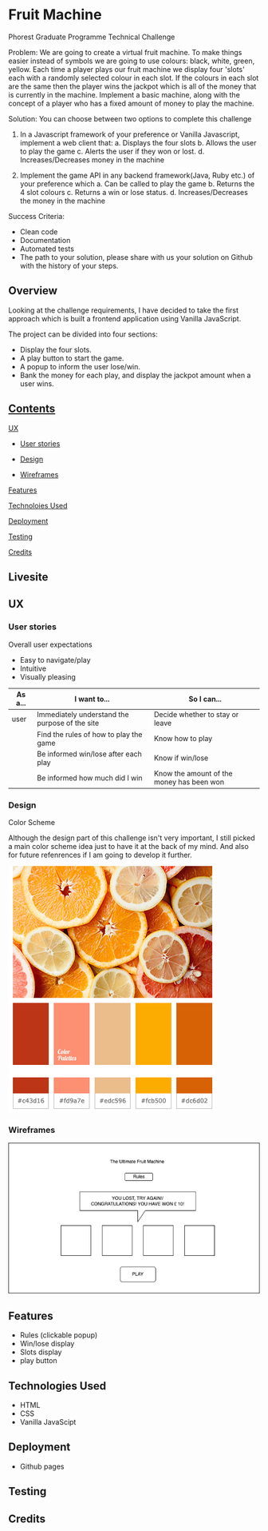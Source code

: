 # Fruit Machine

Phorest Graduate Programme Technical Challenge

Problem:
We are going to create a virtual fruit machine. To make things easier instead of symbols we are going to use colours: black, white, green, yellow.
Each time a player plays our fruit machine we display four 'slots' each with a randomly selected colour in each slot.
If the colours in each slot are the same then the player wins the jackpot which is all of the money that is currently in the machine.
Implement a basic machine, along with the concept of a player who has a fixed amount of money to play the machine.

Solution:
You can choose between two options to complete this challenge

1. In a Javascript framework of your preference or Vanilla Javascript, implement a web client that:
a. Displays the four slots
b. Allows the user to play the game
c. Alerts the user if they won or lost.
d. Increases/Decreases money in the machine

2. Implement the game API in any backend framework(Java, Ruby etc.) of your preference which
a. Can be called to play the game
b. Returns the 4 slot colours
c. Returns a win or lose status.
d. Increases/Decreases the money in the machine

Success Criteria:
- Clean code
- Documentation
- Automated tests
- The path to your solution, please share with us your solution on Github with the history of your steps.

## Overview

Looking at the challenge requirements, I have decided to take the first approach which is built a frontend application using Vanilla JavaScript.

The project can be divided into four sections:

- Display the four slots.
- A play button to start the game.
- A popup to inform the user lose/win.
- Bank the money for each play, and display the jackpot amount when a user wins.

## [Contents](#contents)

[UX](#ux)

- [User stories](#user-stories)

- [Design](#design)

- [Wireframes](#wireframes)

[Features](#features)

[Technoloies Used](#technologies-used)

[Deployment](#deployment)

[Testing](#testing)

[Credits](#credits)

## Livesite

## UX

### User stories

Overall user expectations

- Easy to navigate/play
- Intuitive
- Visually pleasing

|As a...  |I want to... |So I can... |
|-----|---|---|
| user|Immediately understand the purpose of the site| Decide whether to stay or leave|
|  | Find the rules of how to play the game | Know how to play|
|  | Be informed win/lose after each play| Know if win/lose|
|  | Be informed how much did I win | Know the amount of the money has been won|

### Design

Color Scheme 

Although the design part of this challenge isn't very important, I still picked a main color scheme idea just to have it at the back of my mind. And also for future refenrences if I am going to develop it further.

![color-pallatte](images/color-pallatte.png)

### Wireframes

![wireframe](images/wireframe.png)

## Features

- Rules (clickable popup)
- Win/lose display
- Slots display
- play button

## Technologies Used

- HTML
- CSS
- Vanilla JavaScipt

## Deployment

- Github pages

## Testing

## Credits
